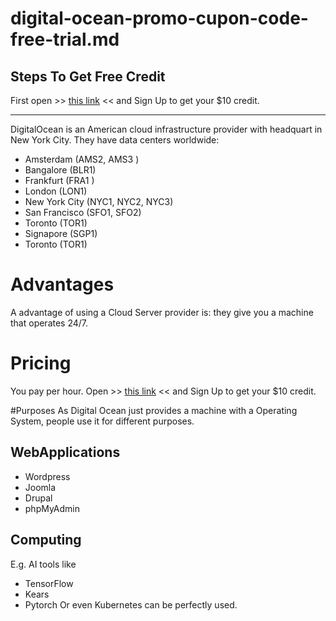 # digital-ocean-promo-cupon-code-free-trial.md
## Steps To Get Free Credit
First open >> [this link](https://goo.gl/xx5M6z) << and Sign Up to get your $10 credit.

------

DigitalOcean is an American cloud infrastructure provider with headquart in New York City. 
They have data centers worldwide:
* Amsterdam (AMS2, AMS3 )
* Bangalore (BLR1)
* Frankfurt (FRA1 )
* London (LON1)
* New York City (NYC1, NYC2, NYC3)
* San Francisco (SFO1, SFO2)
* Toronto (TOR1)
* Signapore (SGP1)  
* Toronto (TOR1)


# Advantages
A advantage of using a Cloud Server provider is: they give you a machine that operates 24/7.

# Pricing
You pay per hour.
Open >> [this link](https://goo.gl/xx5M6z) << and Sign Up to get your $10 credit.

#Purposes
As Digital Ocean just provides a machine with a Operating System, people use it for different purposes.

## WebApplications
* Wordpress
* Joomla
* Drupal
* phpMyAdmin

## Computing
E.g. AI tools like 
* TensorFlow
* Kears
* Pytorch
Or even Kubernetes can be perfectly used.

